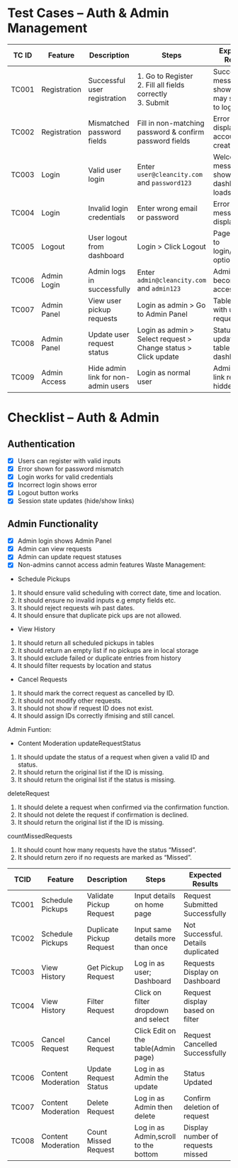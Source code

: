 # Test Cases – Auth & Admin Management

| TC ID  | Feature      | Description                              | Steps                                                                                   | Expected Result                                   | Status |
|--------|--------------|------------------------------------------|------------------------------------------------------------------------------------------|--------------------------------------------------|--------|
| TC001  | Registration | Successful user registration              | 1. Go to Register<br>2. Fill all fields correctly<br>3. Submit                          | Success message shown; page may switch to login   |        |
| TC002  | Registration | Mismatched password fields                | Fill in non-matching password & confirm password fields                                 | Error displayed, account not created              |        |
| TC003  | Login        | Valid user login                          | Enter `user@cleancity.com` and `password123`                                            | Welcome message shown; dashboard loads            |        |
| TC004  | Login        | Invalid login credentials                 | Enter wrong email or password                                                           | Error message displayed                           |        |
| TC005  | Logout       | User logout from dashboard                | Login > Click Logout                                                                    | Page returns to login/register options            |        |
| TC006  | Admin Login  | Admin logs in successfully                | Enter `admin@cleancity.com` and `admin123`                                              | Admin panel becomes accessible                    |        |
| TC007  | Admin Panel  | View user pickup requests                 | Login as admin > Go to Admin Panel                                                      | Table loads with user requests                    |        |
| TC008  | Admin Panel  | Update user request status                | Login as admin > Select request > Change status > Click update                          | Status updates in table and dashboard             |        |
| TC009  | Admin Access | Hide admin link for non-admin users       | Login as normal user                                                                    | Admin nav link remains hidden                     |        |

# Checklist – Auth & Admin

## Authentication
- [X] Users can register with valid inputs
- [X] Error shown for password mismatch
- [X] Login works for valid credentials
- [X] Incorrect login shows error
- [X] Logout button works
- [X] Session state updates (hide/show links)

## Admin Functionality
- [X] Admin login shows Admin Panel
- [X] Admin can view requests
- [X] Admin can update request statuses
- [X] Non-admins cannot access admin features
Waste Management: 
* Schedule Pickups
1. It should ensure valid scheduling with correct date, time and location.
2. It should ensure no invalid inputs e.g empty fields etc.
3. It should reject requests wih past dates.
4. It should ensure that duplicate pick ups are not allowed. 

* View History
1. It should return all scheduled pickups in tables
2. It should return an empty list if no pickups are in local storage
3. It should exclude failed or duplicate entries from history
4. It should filter requests by location and status

* Cancel Requests
1. It should mark the correct request as cancelled by ID.
2. It should not modify other requests.
3. It should not show if request ID does not exist.
4. It should assign IDs correctly ifmising and still cancel.

Admin Funtion:
* Content Moderation
updateRequestStatus
1. It should update the status of a request when given a valid ID and status.
2. It should return the original list if the ID is missing.
3. It should return the original list if the status is missing.

deleteRequest
1. It should delete a request when confirmed via the confirmation function.
2. It should not delete the request if confirmation is declined.
3. It should return the original list if the ID is missing.

countMissedRequests
1. It should count how many requests have the status “Missed”.
2. It should return zero if no requests are marked as “Missed”.

| TCID   | Feature           | Description            | Steps                              | Expected Results                    |
|--------|-------------------|------------------------|------------------------------------|-------------------------------------|
| TC001  |Schedule Pickups   |Validate Pickup Request |Input details on home page          |Request Submitted Successfully       |
| TC002  |Schedule Pickups   |Duplicate Pickup Request|Input same details more than once   |Not Successful. Details duplicated   |
| TC003  |View History       |Get Pickup Request      |Log in as user; Dashboard           |Requests Display on Dashboard        |
| TC004  |View History       |Filter Request          |Click on filter dropdown and select |Request display based on filter      |
| TC005  |Cancel Request     |Cancel Request          |Click Edit on the table(Admin page) |Request Cancelled Successfully       |
| TC006  |Content Moderation |Update Request Status   |Log in as Admin the update          |Status Updated                       |
| TC007  |Content Moderation |Delete Request          |Log in as Admin then delete         |Confirm deletion of request          |
| TC008  |Content Moderation |Count Missed Request    |Log in as Admin,scroll to the bottom|Display number of requests missed    |

